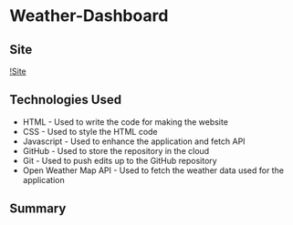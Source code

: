 # Weather-Dashboard

## Site
[!Site](assets/site.png)

## Technologies Used
- HTML - Used to write the code for making the website
- CSS - Used to style the HTML code
- Javascript - Used to enhance the application and fetch API
- GitHub - Used to store the repository in the cloud
- Git - Used to push edits up to the GitHub repository
- Open Weather Map API - Used to fetch the weather data used for the application

## Summary

